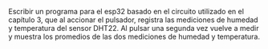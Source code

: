 Escribir un programa para el esp32 basado en el circuito utilizado en el capítulo 3, que al accionar el pulsador, registra las mediciones de humedad y temperatura del sensor DHT22. Al pulsar una segunda vez vuelve a medir y muestra los promedios de las dos mediciones de humedad y temperatura.
